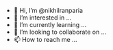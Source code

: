 - 👋 Hi, I’m @nikhilranparia
- 👀 I’m interested in ...
- 🌱 I’m currently learning ...
- 💞️ I’m looking to collaborate on ...
- 📫 How to reach me ...

<!---
nikhilranparia/nikhilranparia is a ✨ special ✨ repository because its `README.md` (this file) appears on your GitHub profile.
You can click the Preview link to take a look at your changes.
--->
